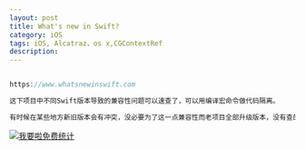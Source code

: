 ```yaml
---
layout: post
title: What's new in Swift?
category: iOS
tags: iOS, Alcatraz，os x,CGContextRef
description:
---
```



```javascript

https://www.whatsnewinswift.com

这下项目中不同Swift版本导致的兼容性问题可以速查了，可以用编译宏命令做代码隔离。

有时候在某些地方新旧版本会有冲突，没必要为了这一点兼容性而老项目全部升级版本，没有查的地方 就不好做那些要升级 全部升级浪费时间


```









<script language="javascript" type="text/javascript" src="//js.users.51.la/19176892.js"></script>
<noscript><a href="//www.51.la/?19176892" target="_blank"><img alt="&#x6211;&#x8981;&#x5566;&#x514D;&#x8D39;&#x7EDF;&#x8BA1;" src="//img.users.51.la/19176892.asp" style="border:none" /></a></noscript>


